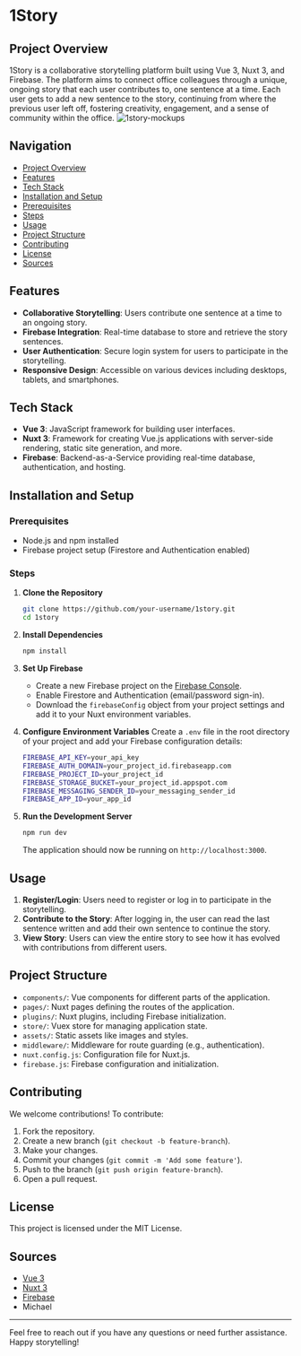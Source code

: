 # 1Story

## Project Overview

1Story is a collaborative storytelling platform built using Vue 3, Nuxt 3, and Firebase. The platform aims to connect office colleagues through a unique, ongoing story that each user contributes to, one sentence at a time. Each user gets to add a new sentence to the story, continuing from where the previous user left off, fostering creativity, engagement, and a sense of community within the office.
![1story-mockups](https://github.com/Demivdm/1story/assets/112861166/fd738496-435c-4c36-8a0a-6dd4d2495a6c)


## Navigation

- [Project Overview](#project-overview)
- [Features](#features)
- [Tech Stack](#tech-stack)
- [Installation and Setup](#installation-and-setup)
- [Prerequisites](#prerequisites)
- [Steps](#steps)
- [Usage](#usage)
- [Project Structure](#project-structure)
- [Contributing](#contributing)
- [License](#license)
- [Sources](#sources)


## Features

- **Collaborative Storytelling**: Users contribute one sentence at a time to an ongoing story.
- **Firebase Integration**: Real-time database to store and retrieve the story sentences.
- **User Authentication**: Secure login system for users to participate in the storytelling.
- **Responsive Design**: Accessible on various devices including desktops, tablets, and smartphones.

## Tech Stack

- **Vue 3**: JavaScript framework for building user interfaces.
- **Nuxt 3**: Framework for creating Vue.js applications with server-side rendering, static site generation, and more.
- **Firebase**: Backend-as-a-Service providing real-time database, authentication, and hosting.

## Installation and Setup

### Prerequisites

- Node.js and npm installed
- Firebase project setup (Firestore and Authentication enabled)

### Steps

1. **Clone the Repository**
    ```sh
    git clone https://github.com/your-username/1story.git
    cd 1story
    ```

2. **Install Dependencies**
    ```sh
    npm install
    ```

3. **Set Up Firebase**
    - Create a new Firebase project on the [Firebase Console](https://console.firebase.google.com/).
    - Enable Firestore and Authentication (email/password sign-in).
    - Download the `firebaseConfig` object from your project settings and add it to your Nuxt environment variables.

4. **Configure Environment Variables**
    Create a `.env` file in the root directory of your project and add your Firebase configuration details:
    ```sh
    FIREBASE_API_KEY=your_api_key
    FIREBASE_AUTH_DOMAIN=your_project_id.firebaseapp.com
    FIREBASE_PROJECT_ID=your_project_id
    FIREBASE_STORAGE_BUCKET=your_project_id.appspot.com
    FIREBASE_MESSAGING_SENDER_ID=your_messaging_sender_id
    FIREBASE_APP_ID=your_app_id
    ```

5. **Run the Development Server**
    ```sh
    npm run dev
    ```

    The application should now be running on `http://localhost:3000`.

## Usage

1. **Register/Login**: Users need to register or log in to participate in the storytelling.
2. **Contribute to the Story**: After logging in, the user can read the last sentence written and add their own sentence to continue the story.
3. **View Story**: Users can view the entire story to see how it has evolved with contributions from different users.

## Project Structure

- `components/`: Vue components for different parts of the application.
- `pages/`: Nuxt pages defining the routes of the application.
- `plugins/`: Nuxt plugins, including Firebase initialization.
- `store/`: Vuex store for managing application state.
- `assets/`: Static assets like images and styles.
- `middleware/`: Middleware for route guarding (e.g., authentication).
- `nuxt.config.js`: Configuration file for Nuxt.js.
- `firebase.js`: Firebase configuration and initialization.

## Contributing

We welcome contributions! To contribute:

1. Fork the repository.
2. Create a new branch (`git checkout -b feature-branch`).
3. Make your changes.
4. Commit your changes (`git commit -m 'Add some feature'`).
5. Push to the branch (`git push origin feature-branch`).
6. Open a pull request.

## License

This project is licensed under the MIT License.

## Sources

- [Vue 3](https://vuejs.org/)
- [Nuxt 3](https://nuxtjs.org/)
- [Firebase](https://firebase.google.com/)
- Michael

---

Feel free to reach out if you have any questions or need further assistance. Happy storytelling!
